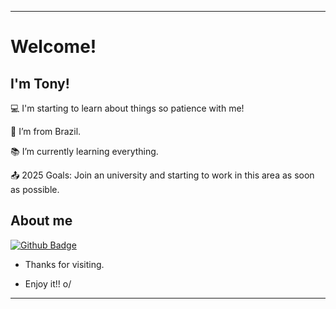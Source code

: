 ----------------------------------------------------------------------------
# Welcome!

 

## I'm Tony!

 

:computer: I'm starting to learn about things so patience with me!

:house_with_garden: I’m from Brazil.

:books: I’m currently learning everything.

:outbox_tray: 2025 Goals: Join an university and starting to work in this area as soon as possible.

 

## About me

[![Github Badge](https://img.shields.io/badge/-Github-000?style=flat-square&logo=Github&logoColor=white&link=LINK_GIT)]([LINK_GIT](https://github.com/NotLith1um))

- Thanks for visiting.

- Enjoy it!! o/

----------------------------------------------------------------------------------
